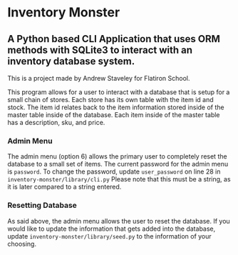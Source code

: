 # Inventory Monster

## A Python based CLI Application that uses ORM methods with SQLite3 to interact with an inventory database system.

This is a project made by Andrew Staveley for Flatiron School.

This program allows for a user to interact with a database that is setup for a small chain of stores.
Each store has its own table with the item id and stock. The item id relates back to the item information
stored inside of the master table inside of the database. Each item inside of the master table has a description,
sku, and price. 

### Admin Menu

The admin menu (option 6) allows the primary user to completely reset the database to a small set of items.
The current password for the admin menu is `password`.
To change the password, update `user_password` on line 28 in `inventory-monster/library/cli.py`
Please note that this must be a string, as it is later compared to a string entered.

### Resetting Database

As said above, the admin menu allows the user to reset the database. If you would like to update
the information that gets added into the database, update `inventory-monster/library/seed.py` to the
information of your choosing.